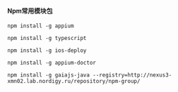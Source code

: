 #### Npm常用模块包

`npm install -g appium`

`npm install -g typescript`

`npm install -g ios-deploy`

`npm install -g appium-doctor`

`npm install -g gaiajs-java --registry=http://nexus3-xmn02.lab.nordigy.ru/repository/npm-group/`
